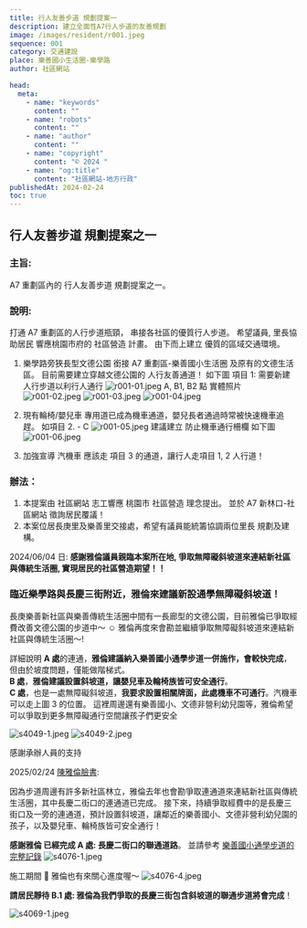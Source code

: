 ```yaml
---
title: 行人友善步道 規劃提案一
description: 建立全面性A7行人步道的友善規劃
image: /images/resident/r001.jpeg
sequence: 001
category: 交通建設
place: 樂善國小生活圈-樂學路
author: 社區網站

head:
  meta:
    - name: "keywords"
      content: ""
    - name: "robots"
      content: ""
    - name: "author"
      content: ""
    - name: "copyright"
      content: "© 2024 "
    - name: "og:title"
      content: "社區網站-地方行政"
publishedAt: 2024-02-24
toc: true
---
```


## 行人友善步道 規劃提案之一

### 主旨:

A7 重劃區內的 行人友善步道 規劃提案之一。

### 說明:

打通 A7 重劃區的人行步道瓶頸， 串接各社區的優質行人步道。 希望議員, 里長協助居民 響應桃園市府的 社區營造 計畫。 由下而上建立 優質的區域交通環境。

1. 樂學路旁狹長型文德公園 銜接 A7 重劃區-樂善國小生活圈 及原有的文德生活區。 目前需要建立穿越文德公園的 人行友善通道！ 如下圖 項目 1: 需要新建 人行步道以利行人通行
   ![r001-01.jpeg](/images/resident/r001-01.jpeg)
   A, B1, B2 點 實體照片
   ![r001-02.jpeg](/images/resident/r001-02.jpeg)
   ![r001-03.jpeg](/images/resident/r001-03.jpeg)
   ![r001-04.jpeg](/images/resident/r001-04.jpeg)

2. 現有輪椅/嬰兒車 專用道已成為機車通道，嬰兒長者通過時常被快速機車追趕。 如項目 2. - C
   ![r001-05.jpeg](/images/resident/r001-05.jpeg)
   建議建立 防止機車通行柵欄 如下圖
   ![r001-06.jpeg](/images/resident/r001-06.jpeg)

3. 加強宣導 汽機車 應該走 項目 3 的通道，讓行人走項目 1, 2 人行道！

### 辦法：

1. 本提案由 社區網站 志工響應 桃園市 社區營造 理念提出。 並於 A7 新林口-社區網站 徵詢居民覆議！
2. 本案位居長庚里及樂善里交接處，希望有議員能統籌協調兩位里長 規劃及建構。

2024/06/04 日: **感謝雅倫議員親臨本案所在地, 爭取無障礙斜坡道來連結新社區與傳統生活圈, 實現居民的社區營造期望！！**

### 臨近樂學路與長慶三街附近，雅倫來建議新設通學無障礙斜坡道！

長庚樂善新社區與樂善傳統生活圈中間有一長廊型的文德公園，目前雅倫已爭取經費改善文德公園的步道中～ ☺️
雅倫再度來會勘並繼續爭取無障礙斜坡道來連結新社區與傳統生活圈～!

詳細說明
**A 處**的連通，**雅倫建議納入樂善國小通學步道一併施作，會較快完成**，但由於坡度問題，僅能做階梯式。  
**B 處**，**雅倫建議設置斜坡道，讓嬰兒車及輪椅族皆可安全通行**。  
**C 處**，也是一處無障礙斜坡道，**我要求設置相關牌面，此處機車不可通行**。汽機車可以走上圖 3 的位置。
這裡周邊還有樂善國小、文德非營利幼兒園等，雅倫希望可以爭取到更多無障礙通行空間讓孩子們更安全

![s4049-1.jpeg](/images/service/s4049-1.jpeg)
![s4049-2.jpeg](/images/service/s4049-2.jpeg)

感謝承辦人員的支持

2025/02/24 <a href="https://www.facebook.com/share/p/1GK3mZghGu/">陳雅倫臉書</a>:

因為步道周邊有許多新社區林立，雅倫去年也會勘爭取連通道來連結新社區與傳統生活圈，其中長慶二街口的連通道已完成。
接下來，持續爭取經費中的是長慶三街口及一旁的連通道，預計設置斜坡道，讓鄰近的樂善國小、文德非營利幼兒園的孩子，以及嬰兒車、輪椅族皆可安全通行！

**感謝雅倫 已經完成 A 處: 長慶二街口的聯通道路**。 並請參考 <a href="https://a7kanban14.netlify.app/resident/r029">樂善國小通學步道的完整記錄</a>
![s4076-1.jpeg](/images/service/s4076-1.jpeg)

施工期間 🚧 雅倫也有來關心進度喔～
![s4076-4.jpeg](/images/service/s4076-4.jpeg)

**請居民靜待 B.1 處: 雅倫為我們爭取的長慶三街包含斜坡道的聯通步道將會完成**！

![s4069-1.jpeg](/images/service/s4069-1.jpeg)
